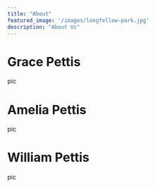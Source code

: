 ```yaml
---
title: "About"
featured_image: '/images/longfellow-park.jpg'
description: "About Us"
---
```


# Grace Pettis
pic

# Amelia Pettis
pic

# William Pettis
pic


